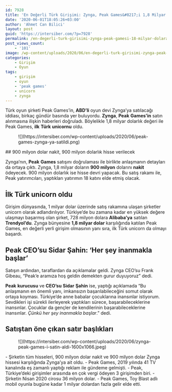 ```yaml
---
id: 7928
title: 'En Değerli Türk Girişimi: Zynga, Peak Games&#8217;i 1,8 Milyar Dolara Satın Aldı'
date: '2020-06-01T18:05:26+03:00'
author: 'Ahmet Can Bilici'
layout: post
guid: 'https://intersiber.com/?p=7928'
permalink: /en-degerli-turk-girisimi-zynga-peak-gamesi-18-milyar-dolara-satin-aldi/
post_views_count:
    - '101'
image: /wp-content/uploads/2020/06/en-degerli-turk-girisimi-zynga-peak-games-i-1-8-milyar-dolara-satin-aldi.png
categories:
    - Girişim
    - Oyun
tags:
    - girişim
    - oyun
    - 'peak games'
    - unicorn
    - zynga
---
```


Türk oyun şirketi Peak Games’in, **ABD’li** oyun devi Zynga’ya satılacağı iddiası, birkaç gündür basında yer buluyordu. **Zynga**, **Peak** **Games’in** satın alınmasına ilişkin haberleri doğruladı. Böylelikle 1,8 milyar dolarlık değeri ile Peak Games, **ilk** **Türk** **unicornu** oldu.

<figure class="wp-block-image size-large">![](https://intersiber.com/wp-content/uploads/2020/06/peak-games-zynga-ya-satildi.png)</figure>## 900 milyon dolar nakit, 900 milyon dolarlık hisse verilecek

Zynga’nın, **Peak** **Games** satışını doğrulaması ile birlikte anlaşmanın detayları da ortaya çıktı. Zynga, 1,8 milyar doların **900 milyon** dolarını **nakit** ödeyecek. 900 milyon dolarlık ise hisse devri yapacak. Bu satış rakamı ile, Peak yatırımcıları, yaptıkları yatırımın 18 katını elde etmiş olacak.

## İlk Türk unicorn oldu

Girişim dünyasında, 1 milyar dolar üzerinde satış rakamına ulaşan şirketler unicorn olarak adlandırılıyor. Türkiye’de bu zamana kadar en yüksek değere ulaşmayı başarmış olan şirket, 728 milyon dolara **Alibaba’ya** satılan **Trendyol’du**. Zynga bünyesine **1,8 milyar dolar** karşılığında katılan Peak Games, en değerli yerli girişim olmasının yanı sıra, ilk Türk unicorn da olmayı başardı.

## Peak CEO’su Sidar Şahin: ‘Her şey inanmakla başlar’

Satışın ardından, taraflardan da açıklamalar geldi. Zynga CEO’su Frank Gibeau, “Peak’e aramıza hoş geldin demekten gurur duyuyoruz” dedi.

**Peak** **kurucusu** ve **CEO’su** **Sidar** **Şahin** ise, yaptığı açıklamada “Bu anlaşmanın en önemli yanı, imkansızın başarılabileceğini somut olarak ortaya koyması. Türkiye’de anne babalar çocuklarına inansınlar istiyorum. Sevdikleri işi sürekli ilerleyerek yaptıkları sürece, başarabileceklerine inansınlar. Çocuklar da gençler de kendilerinin başarabileceklerine inansınlar. *Çünkü her şey inanmakla başlar*.” dedi.

## Satıştan öne çıkan satır başlıkları

<figure class="wp-block-image size-large">![](https://intersiber.com/wp-content/uploads/2020/06/zynga-peak-games-i-satin-aldi-1600x1066.jpeg)</figure>- Şirketin tüm hisseleri, 900 milyon dolar nakit ve 900 milyon dolar Zynga hissesi karşılığında Zynga’ya ait oldu.
- Peak Games, 2019 yılında 41 TV kanalında eş zamanlı yaptığı reklam ile gündeme gelmişti.
- Peak, Türkiye’deki girişimler arasında en çok vergi ödeyen 3 girişimden biri.
- Şirketin Nisan 2020 cirosu 36 milyon dolar.
- Peak Games, Toy Blast adlı mobil oyunla bugüne kadar 1 milyar dolardan fazla gelir elde etti.